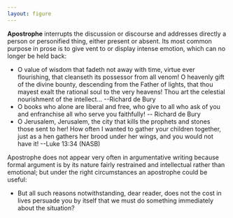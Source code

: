 ```yaml
---
layout: figure
---
```


**Apostrophe** interrupts the discussion or discourse and addresses directly a person or personified thing, either present or absent. Its most common purpose in prose is to give vent to or display intense emotion, which can no longer be held back:

 - O value of wisdom that fadeth not away with time, virtue ever flourishing, that cleanseth its possessor from all venom! O heavenly gift of the divine bounty, descending from the Father of lights, that thou mayest exalt the rational soul to the very heavens! Thou art the celestial nourishment of the intellect... --Richard de Bury
 - O books who alone are liberal and free, who give to all who ask of you and enfranchise all who serve you faithfully! -- Richard de Bury
 - O Jerusalem, Jerusalem, the city that kills the prophets and stones those sent to her! How often I wanted to gather your children together, just as a hen gathers her brood under her wings, and you would not have it! --Luke 13:34 (NASB)
 
Apostrophe does not appear very often in argumentative writing because formal argument is by its nature fairly restrained and intellectual rather than emotional; but under the right circumstances an apostrophe could be useful:

 - But all such reasons notwithstanding, dear reader, does not the cost in lives persuade you by itself that we must do something immediately about the situation?